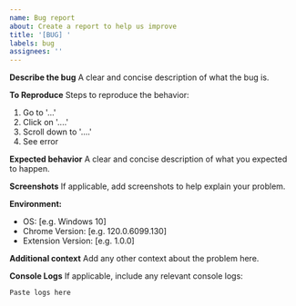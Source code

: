 ```yaml
---
name: Bug report
about: Create a report to help us improve
title: '[BUG] '
labels: bug
assignees: ''
---
```


**Describe the bug**
A clear and concise description of what the bug is.

**To Reproduce**
Steps to reproduce the behavior:
1. Go to '...'
2. Click on '....'
3. Scroll down to '....'
4. See error

**Expected behavior**
A clear and concise description of what you expected to happen.

**Screenshots**
If applicable, add screenshots to help explain your problem.

**Environment:**
 - OS: [e.g. Windows 10]
 - Chrome Version: [e.g. 120.0.6099.130]
 - Extension Version: [e.g. 1.0.0]

**Additional context**
Add any other context about the problem here.

**Console Logs**
If applicable, include any relevant console logs:
```
Paste logs here
